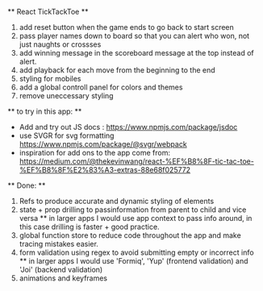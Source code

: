 ** React TickTackToe **

1. add reset button when the game ends to go back to start screen
2. pass player names down to board so that you can alert who won, not just naughts or crossses
3. add winning message in the scoreboard message at the top instead of alert.
4. add playback for each move from the beginning to the end
5. styling for mobiles
6. add a global controll panel for colors and themes
7. remove uneccessary styling

** to try in this app: **

- Add and try out JS docs : https://www.npmjs.com/package/jsdoc
- use SVGR for svg formatting https://www.npmjs.com/package/@svgr/webpack
- inspiration for add ons to the app come from: https://medium.com/@thekevinwang/react-%EF%B8%8F-tic-tac-toe-%EF%B8%8F%E2%83%A3-extras-88e68f025772

** Done: **

1.  Refs to produce accurate and dynamic styling of elements
2.  state + prop drilling to passinformation from parent to child and vice versa
    \*\* in larger apps I would use app context to pass info around, in this case drilling is faster + good practice.
3.  global function store to reduce code throughout the app and make tracing mistakes easier.
4.  form validation using regex to avoid submitting empty or incorrect info
    \*\* in larger apps I would use 'Formiq', 'Yup' (frontend validation) and 'Joi' (backend validation)
5.  animations and keyframes
